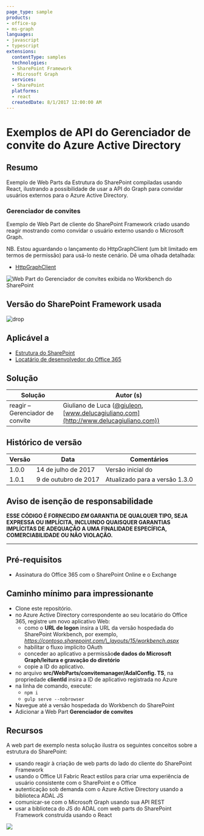 ```yaml
---
page_type: sample
products:
- office-sp
- ms-graph
languages:
- javascript
- typescript
extensions:
  contentType: samples
  technologies:
  - SharePoint Framework
  - Microsoft Graph
  services:
  - SharePoint
  platforms:
  - react
  createdDate: 8/1/2017 12:00:00 AM
---
```

# Exemplos de API do Gerenciador de convite do Azure Active Directory

## Resumo

Exemplo de Web Parts da Estrutura do SharePoint compiladas usando React, ilustrando a possibilidade de usar a API do Graph para convidar usuários externos para o Azure Active Directory.

### Gerenciador de convites

Exemplo de Web Part de cliente do SharePoint Framework criado usando reagir mostrando como convidar o usuário externo usando o Microsoft Graph.

NB. Estou aguardando o lançamento do HttpGraphClient (um bit limitado em termos de permissão) para usá-lo neste cenário.
Dê uma olhada detalhada:
* [HttpGraphClient](https://docs.microsoft.com/sharepoint/dev/spfx/web-parts/guidance/call-microsoft-graph-from-your-web-part)

![Web Part do Gerenciador de convites exibida no Workbench do SharePoint](./assets/SPFx-Invitation-Manager.gif)

## Versão do SharePoint Framework usada 
![drop](https://img.shields.io/badge/drop-1.3.0-green.svg)

## Aplicável a

* [Estrutura do SharePoint](https://learn.microsoft.com/sharepoint/dev/spfx/sharepoint-framework-overview)
* [Locatário de desenvolvedor do Office 365](https://learn.microsoft.com/sharepoint/dev/spfx/set-up-your-developer-tenant)

## Solução

Solução | Autor (s)
--------|---------
reagir – Gerenciador de convite | Giuliano de Luca ([@giuleon](https://twitter.com/giuleon), [www.delucagiuliano.com](http://www.delucagiuliano.com))

## Histórico de versão

Versão | Data | Comentários
-------|----|--------
1.0.0 | 14 de julho de 2017 | Versão inicial do
1.0.1 | 9 de outubro de 2017 | Atualizado para a versão 1.3.0

## Aviso de isenção de responsabilidade
**ESSE CÓDIGO É FORNECIDO *EM* GARANTIA DE QUALQUER TIPO, SEJA EXPRESSA OU IMPLÍCITA, INCLUINDO QUAISQUER GARANTIAS IMPLÍCITAS DE ADEQUAÇÃO A UMA FINALIDADE ESPECÍFICA, COMERCIABILIDADE OU NÃO VIOLAÇÃO.**

---

## Pré-requisitos

- Assinatura do Office 365 com o SharePoint Online e o Exchange

## Caminho mínimo para impressionante

- Clone este repositório.
- no Azure Active Directory correspondente ao seu locatário do Office 365, registre um novo aplicativo Web:
  - como o **URL de logon** insira a URL da versão hospedada do SharePoint Workbench, por exemplo, *https://contoso.sharepoint.com/\_layouts/15/workbench.aspx*
  - habilitar o fluxo implícito OAuth
  - conceder ao aplicativo a permissão**de dados do Microsoft Graph/leitura e gravação do diretório**
  - copie a ID do aplicativo.
- no arquivo **src/WebParts/convitemanager/AdalConfig. TS**, na propriedade **clientId** insira a ID de aplicativo registrada no Azure
- na linha de comando, execute:
  - `npm i`
  - `gulp serve --nobrowser`
- Navegue até a versão hospedada do Workbench do SharePoint
- Adicionar a Web Part **Gerenciador de convites**

## Recursos

A web part de exemplo nesta solução ilustra os seguintes conceitos sobre a estrutura do SharePoint:

- usando reagir à criação de web parts do lado do cliente do SharePoint Framework
- usando o Office UI Fabric React estilos para criar uma experiência de usuário consistente com o SharePoint e o Office
- autenticação sob demanda com o Azure Active Directory usando a biblioteca ADAL JS
- comunicar-se com o Microsoft Graph usando sua API REST
- usar a biblioteca do JS do ADAL com web parts do SharePoint Framework construída usando o React

![](https://pnptelemetry.azurewebsites.net/sp-dev-fx-webparts/samples/react-invitation-manager)

